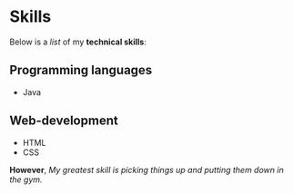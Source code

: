 # Skills

Below is a _list_ of my **technical skills**:

## Programming languages
- Java

## Web-development
- HTML
- CSS

__However__, *My greatest skill is picking things up and putting them down in the gym.*

